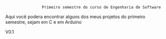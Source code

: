                     Primeiro semestre do curso de Engenharia de Software
Aqui você podera encontrar alguns dos meus projetos do primeiro semestre, sejam em C e em Arduino

V0.1
